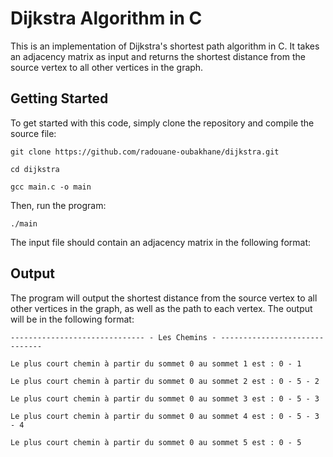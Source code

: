 # Dijkstra Algorithm in C

This is an implementation of Dijkstra's shortest path algorithm in C. It takes an adjacency matrix as input and returns the shortest distance from the source vertex to all other vertices in the graph.

## Getting Started

To get started with this code, simply clone the repository and compile the source file:

`git clone https://github.com/radouane-oubakhane/dijkstra.git`

`cd dijkstra`

`gcc main.c -o main`

Then, run the program:

`./main`

The input file should contain an adjacency matrix in the following format:

## Output

The program will output the shortest distance from the source vertex to all other vertices in the graph, as well as the path to each vertex. The output will be in the following format:

`------------------------------ - Les Chemins - ------------------------------`

`Le plus court chemin à partir du sommet 0 au sommet 1 est : 0 - 1`

`Le plus court chemin à partir du sommet 0 au sommet 2 est : 0 - 5 - 2`

`Le plus court chemin à partir du sommet 0 au sommet 3 est : 0 - 5 - 3`

`Le plus court chemin à partir du sommet 0 au sommet 4 est : 0 - 5 - 3 - 4`

`Le plus court chemin à partir du sommet 0 au sommet 5 est : 0 - 5`
